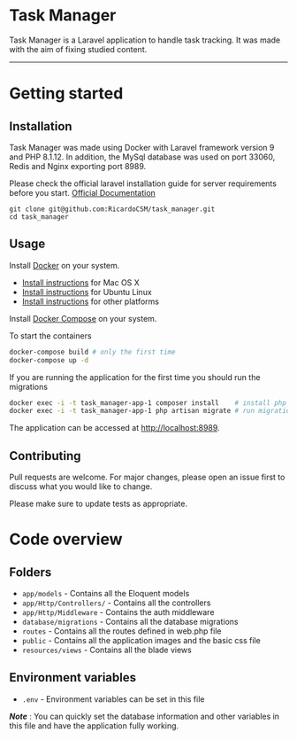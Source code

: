 # Task Manager

Task Manager is a Laravel application to handle task tracking. It was made with the aim of fixing studied content.

----------

# Getting started

## Installation

Task Manager was made using Docker with Laravel framework version 9 and PHP 8.1.12. In addition, the MySql database was used on port 33060, Redis and Nginx exporting port 8989.

Please check the official laravel installation guide for server requirements before you start. [Official Documentation](https://laravel.com/docs/9.x/installation)

```
git clone git@github.com:RicardoCSM/task_manager.git
cd task_manager
```

## Usage

Install [Docker](https://www.docker.com/) on your system.

* [Install instructions](https://docs.docker.com/installation/mac/) for Mac OS X
* [Install instructions](https://docs.docker.com/installation/ubuntulinux/) for Ubuntu Linux
* [Install instructions](https://docs.docker.com/installation/) for other platforms

Install [Docker Compose](http://docs.docker.com/compose/) on your system.

To start the containers

```bash
docker-compose build # only the first time
docker-compose up -d
```

If you are running the application for the first time you should
run the migrations

```bash
docker exec -i -t task_manager-app-1 composer install    # install php dependencies
docker exec -i -t task_manager-app-1 php artisan migrate # run migrations
```

The application can be accessed at [http://localhost:8989](http://localhost:8989).

## Contributing

Pull requests are welcome. For major changes, please open an issue first
to discuss what you would like to change.

Please make sure to update tests as appropriate.

# Code overview

## Folders

- `app/models` - Contains all the Eloquent models
- `app/Http/Controllers/` - Contains all the controllers
- `app/Http/Middleware` - Contains the auth middleware
- `database/migrations` - Contains all the database migrations
- `routes` - Contains all the routes defined in web.php file
- `public` - Contains all the application images and the basic css file
- `resources/views` - Contains all the blade views

## Environment variables

- `.env` - Environment variables can be set in this file

***Note*** : You can quickly set the database information and other variables in this file and have the application fully working.
